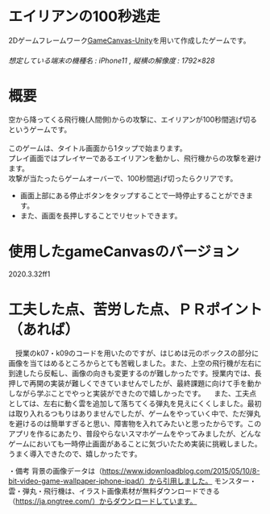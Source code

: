# エイリアンの100秒逃走
2Dゲームフレームワーク[GameCanvas-Unity](https://sfc-sdp.github.io/GameCanvas-Unity/)を用いて作成したゲームです。

###### 想定している端末の機種名 : iPhone11 , 縦横の解像度 : 1792×828

# 概要
空から降ってくる飛行機(人間側)からの攻撃に、エイリアンが100秒間逃げ切るというゲームです。<br><br>
このゲームは、タイトル画面から1タップで始まります。<br>プレイ画面ではプレイヤーであるエイリアンを動かし、飛行機からの攻撃を避けます。
<br>攻撃が当たったらゲームオーバーで、100秒間逃げ切ったらクリアです。

+ 画面上部にある停止ボタンをタップすることで一時停止することができます。
+ また、画面を長押しすることでリセットできます。

# 使用したgameCanvasのバージョン
2020.3.32ff1

# 工夫した点、苦労した点、ＰＲポイント（あれば）
　授業のk07・k09のコードを用いたのですが、はじめは元のボックスの部分に画像を当てはめるところからとても苦戦しました。また、上空の飛行機が左右に到達したら反転し、画像の向きも変更するのが難しかったです。授業内では、長押しで再開の実装が難しくできていませんでしたが、最終課題に向けて手を動かしながら学ぶことでやっと実装ができたので嬉しかったです。
　また、工夫点としては、左右に動く雲を追加して落ちてくる弾丸を見えにくくしました。最初は取り入れるつもりはありませんでしたが、ゲームをやっていく中で、ただ弾丸を避けるのは簡単すぎると思い、障害物を入れてみたいと思ったからです。このアプリを作るにあたり、普段やらないスマホゲームをやってみましたが、どんなゲームにおいても一時停止画面があることに気づいたため実装に挑戦しました。うまく導入できたので、嬉しかったです。

・備考
背景の画像データは（https://www.idownloadblog.com/2015/05/10/8-bit-video-game-wallpaper-iphone-ipad/）から引用しました。
モンスター・雲・弾丸・飛行機は、イラスト画像素材が無料ダウンロードできる（https://ja.pngtree.com/）からダウンロードしています。

